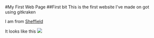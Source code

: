 #My First Web Page 
##First bit 
This is the first website I've made on got using gitkraken 

I am from [Sheffield](https://en.wikipedia.org/wiki/Sheffield)

It looks like this 
![](https://external-content.duckduckgo.com/iu/?u=https%3A%2F%2Fc8.alamy.com%2Fcomp%2FEM4X1F%2Faerial-view-of-sheffield-city-centre-south-yorkshire-uk-EM4X1F.jpg&f=1&nofb=1&ipt=13520a10c6bbdc16f5d776d120df96846b0e38862e4a93d7f455880b34e2191f)
